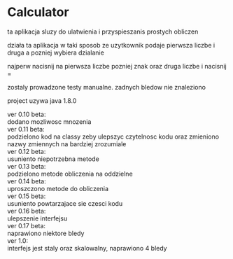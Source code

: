 # Calculator

ta aplikacja sluzy do ulatwienia i przyspieszanis prostych obliczen 

działa ta aplikacja w taki sposob ze uzytkownik podaje pierwsza liczbe i druga a pozniej wybiera dzialanie

najperw nacisnij na pierwsza liczbe pozniej znak oraz druga liczbe i nacisnij =

zostaly prowadzone testy manualne. zadnych bledow nie znaleziono

project uzywa java 1.8.0

ver 0.10 beta:  
  dodano mozliwosc mnozenia  
ver 0.11 beta:  
  podzielono kod na classy zeby ulepszyc czytelnosc kodu oraz zmieniono nazwy zmiennych  na bardziej zrozumiale  
ver 0.12 beta:  
  usuniento niepotrzebna metode  
ver 0.13 beta:   
  podzielono metode obliczenia na oddzielne  
ver 0.14 beta:  
  uproszczono metode do obliczenia  
ver 0.15 beta:  
  usuniento powtarzajace sie czesci kodu  
ver 0.16 beta:  
  ulepszenie interfejsu  
ver 0.17 beta:  
  naprawiono niektore bledy       
ver 1.0:         
  interfejs jest staly oraz skalowalny, naprawiono 4 bledy
